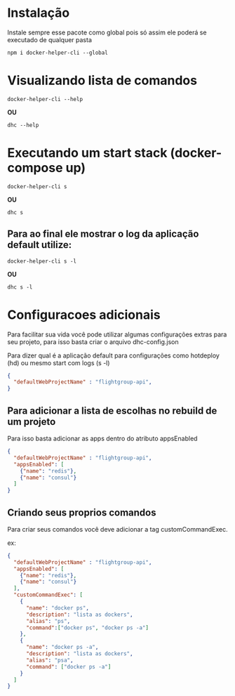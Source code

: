 # Instalação 

Instale sempre esse pacote como global pois só assim ele poderá se executado de qualquer pasta

```
npm i docker-helper-cli --global
```

# Visualizando lista de comandos

```
docker-helper-cli --help
```

**OU**

```
dhc --help
```

# Executando um start stack (docker-compose up)

```
docker-helper-cli s
```

**OU**

```
dhc s
```

## Para ao final ele mostrar o log da aplicação default utilize: 


```
docker-helper-cli s -l
```

**OU**

```
dhc s -l
```


# Configuracoes adicionais

Para facilitar sua vida você pode utilizar algumas configurações extras para seu projeto, para isso basta criar o arquivo dhc-config.json

Para dizer qual é a aplicação default para configurações como hotdeploy (hd) ou mesmo start com logs (s -l)

```json
{
  "defaultWebProjectName" : "flightgroup-api",
}
```

## Para adicionar a lista de escolhas no rebuild de um projeto

Para isso basta adicionar as apps dentro do atributo appsEnabled

```json
{
  "defaultWebProjectName" : "flightgroup-api",
  "appsEnabled": [
    {"name": "redis"},
    {"name": "consul"}
  ]
}
```

## Criando seus proprios comandos 

Para criar seus comandos você deve adicionar a tag customCommandExec.


ex:
```json
{
  "defaultWebProjectName" : "flightgroup-api",
  "appsEnabled": [
    {"name": "redis"},
    {"name": "consul"}
  ],
  "customCommandExec": [
    {
      "name": "docker ps",
      "description": "lista as dockers",
      "alias": "ps",
      "command":["docker ps", "docker ps -a"] 
    },
    {
      "name": "docker ps -a",
      "description": "lista as dockers",
      "alias": "psa",
      "command": ["docker ps -a"]
    }
  ]
}
```